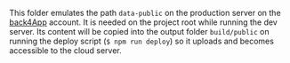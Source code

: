 This folder emulates the path `data-public` on the production server on the [back4App](https://back4app.com) account. It is needed on the project root while running the dev server. Its content will be copied into the output folder `build/public` on running the deploy script (`$ npm run deploy`) so it uploads and becomes accessible to the cloud server.